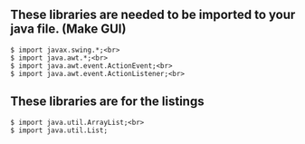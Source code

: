 <h2>These libraries are needed to be imported to your java file. (Make GUI)</h2>

```
$ import javax.swing.*;<br>
$ import java.awt.*;<br>
$ import java.awt.event.ActionEvent;<br>
$ import java.awt.event.ActionListener;<br>
```

<h2>These libraries are for the listings</h2>

```
$ import java.util.ArrayList;<br>
$ import java.util.List;
```

